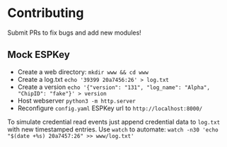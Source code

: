 # Contributing

Submit PRs to fix bugs and add new modules!

## **Mock ESPKey**

- Create a web directory: `mkdir www && cd www`
- Create a log.txt  `echo '39399 20a7456:26' > log.txt`
- Create a version  `echo '{"version": "131", "log_name": "Alpha", "ChipID": "fake"}' > version`
- Host webserver    `python3 -m http.server`
- Reconfigure `config.yaml` ESPKey url to `http://localhost:8000/`


To simulate credential read events just append credential data to `log.txt` with new timestamped entries. Use `watch` to automate: `watch -n30 'echo "$(date +%s) 20a7457:26" >> www/log.txt'`

